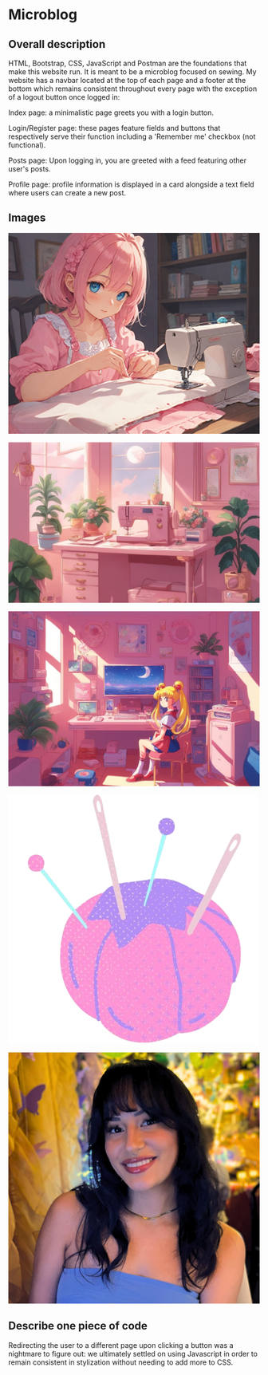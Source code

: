 # Microblog

## Overall description

HTML, Bootstrap, CSS, JavaScript and Postman are the foundations that make this website run. It is meant to be a microblog focused on sewing. My website has a navbar located at the top of each page and a footer at the bottom which remains consistent throughout every page with the exception of a logout button once logged in:

Index page: a minimalistic page greets you with a login button.

Login/Register page: these pages feature fields and buttons that respectively serve their function including a 'Remember me' checkbox (not functional).

Posts page: Upon logging in, you are greeted with a feed featuring other user's posts.

Profile page: profile information is displayed in a card alongside a text field where users can create a new post.

## Images

![Index](images/animesewing.jpeg)

![Index](images/indexBG.jpg)

![Index](images/sailormoonBG.jpg)

![Index](images/PinCushionLogo-removebg-preview.png)

![Index](images/headshot.jpg)

## Describe one piece of code

Redirecting the user to a different page upon clicking a button was a nightmare to figure out: we ultimately settled on using Javascript in order to remain consistent in stylization without needing to add more to CSS.

